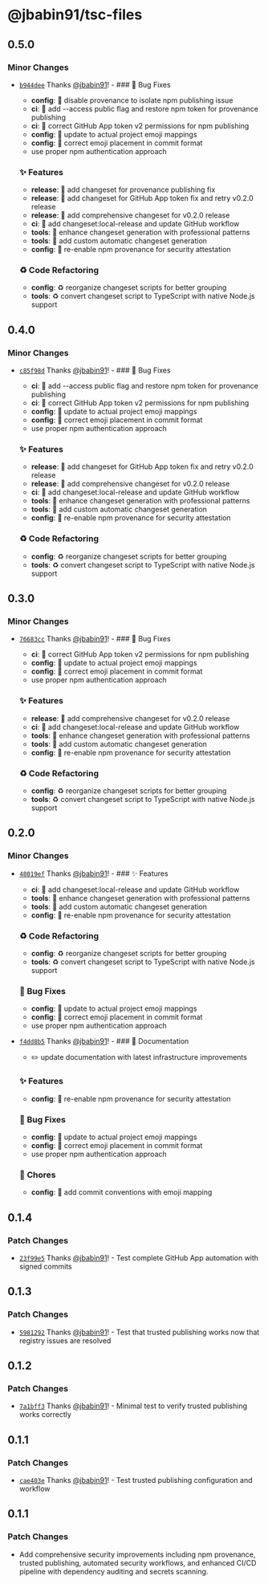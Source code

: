 # @jbabin91/tsc-files

## 0.5.0

### Minor Changes

- [`b944dee`](https://github.com/jbabin91/tsc-files/commit/b944dee8dd10ee6db5c75af57f83a41f85a8cf09) Thanks [@jbabin91](https://github.com/jbabin91)! - ### 🐛 Bug Fixes
  - **config**: 🐛 disable provenance to isolate npm publishing issue
  - **ci**: 🐛 add --access public flag and restore npm token for provenance publishing
  - **ci**: 🐛 correct GitHub App token v2 permissions for npm publishing
  - **config**: 🐛 update to actual project emoji mappings
  - **config**: 🐛 correct emoji placement in commit format
  - use proper npm authentication approach

  ### ✨ Features

  - **release**: 🎸 add changeset for provenance publishing fix
  - **release**: 🎸 add changeset for GitHub App token fix and retry v0.2.0 release
  - **release**: 🎸 add comprehensive changeset for v0.2.0 release
  - **ci**: 🎸 add changeset:local-release and update GitHub workflow
  - **tools**: 🎸 enhance changeset generation with professional patterns
  - **tools**: 🎸 add custom automatic changeset generation
  - **config**: 🎸 re-enable npm provenance for security attestation

  ### ♻️ Code Refactoring

  - **config**: ♻️ reorganize changeset scripts for better grouping
  - **tools**: ♻️ convert changeset script to TypeScript with native Node.js support

## 0.4.0

### Minor Changes

- [`c85f98d`](https://github.com/jbabin91/tsc-files/commit/c85f98dd5ccd34ba5d6d68838de3761fd546bbbb) Thanks [@jbabin91](https://github.com/jbabin91)! - ### 🐛 Bug Fixes
  - **ci**: 🐛 add --access public flag and restore npm token for provenance publishing
  - **ci**: 🐛 correct GitHub App token v2 permissions for npm publishing
  - **config**: 🐛 update to actual project emoji mappings
  - **config**: 🐛 correct emoji placement in commit format
  - use proper npm authentication approach

  ### ✨ Features

  - **release**: 🎸 add changeset for GitHub App token fix and retry v0.2.0 release
  - **release**: 🎸 add comprehensive changeset for v0.2.0 release
  - **ci**: 🎸 add changeset:local-release and update GitHub workflow
  - **tools**: 🎸 enhance changeset generation with professional patterns
  - **tools**: 🎸 add custom automatic changeset generation
  - **config**: 🎸 re-enable npm provenance for security attestation

  ### ♻️ Code Refactoring

  - **config**: ♻️ reorganize changeset scripts for better grouping
  - **tools**: ♻️ convert changeset script to TypeScript with native Node.js support

## 0.3.0

### Minor Changes

- [`76683cc`](https://github.com/jbabin91/tsc-files/commit/76683cca8bbbd54f12df8968cebf55e854d99154) Thanks [@jbabin91](https://github.com/jbabin91)! - ### 🐛 Bug Fixes
  - **ci**: 🐛 correct GitHub App token v2 permissions for npm publishing
  - **config**: 🐛 update to actual project emoji mappings
  - **config**: 🐛 correct emoji placement in commit format
  - use proper npm authentication approach

  ### ✨ Features

  - **release**: 🎸 add comprehensive changeset for v0.2.0 release
  - **ci**: 🎸 add changeset:local-release and update GitHub workflow
  - **tools**: 🎸 enhance changeset generation with professional patterns
  - **tools**: 🎸 add custom automatic changeset generation
  - **config**: 🎸 re-enable npm provenance for security attestation

  ### ♻️ Code Refactoring

  - **config**: ♻️ reorganize changeset scripts for better grouping
  - **tools**: ♻️ convert changeset script to TypeScript with native Node.js support

## 0.2.0

### Minor Changes

- [`48019ef`](https://github.com/jbabin91/tsc-files/commit/48019ef3bad7ed9b0244da455a43f38d010e2ef4) Thanks [@jbabin91](https://github.com/jbabin91)! - ### ✨ Features
  - **ci**: 🎸 add changeset:local-release and update GitHub workflow
  - **tools**: 🎸 enhance changeset generation with professional patterns
  - **tools**: 🎸 add custom automatic changeset generation
  - **config**: 🎸 re-enable npm provenance for security attestation

  ### ♻️ Code Refactoring

  - **config**: ♻️ reorganize changeset scripts for better grouping
  - **tools**: ♻️ convert changeset script to TypeScript with native Node.js support

  ### 🐛 Bug Fixes

  - **config**: 🐛 update to actual project emoji mappings
  - **config**: 🐛 correct emoji placement in commit format
  - use proper npm authentication approach

- [`f4dd8b5`](https://github.com/jbabin91/tsc-files/commit/f4dd8b55cfdfca61cb77d8cdccbf61624d9b6b19) Thanks [@jbabin91](https://github.com/jbabin91)! - ### 📝 Documentation
  - ✏️ update documentation with latest infrastructure improvements

  ### ✨ Features

  - **config**: 🎸 re-enable npm provenance for security attestation

  ### 🐛 Bug Fixes

  - **config**: 🐛 update to actual project emoji mappings
  - **config**: 🐛 correct emoji placement in commit format
  - use proper npm authentication approach

  ### 🔧 Chores

  - **config**: 🔧 add commit conventions with emoji mapping

## 0.1.4

### Patch Changes

- [`23f99e5`](https://github.com/jbabin91/tsc-files/commit/23f99e5a0af12a16f6a84f161cf056b7edfdac54) Thanks [@jbabin91](https://github.com/jbabin91)! - Test complete GitHub App automation with signed commits

## 0.1.3

### Patch Changes

- [`5981292`](https://github.com/jbabin91/tsc-files/commit/5981292e2849c4b80d84d746c1f94de049648b87) Thanks [@jbabin91](https://github.com/jbabin91)! - Test that trusted publishing works now that registry issues are resolved

## 0.1.2

### Patch Changes

- [`7a1bff3`](https://github.com/jbabin91/tsc-files/commit/7a1bff3d3183712efd9c1c527616d7a9ed1679fb) Thanks [@jbabin91](https://github.com/jbabin91)! - Minimal test to verify trusted publishing works correctly

## 0.1.1

### Patch Changes

- [`cae403e`](https://github.com/jbabin91/tsc-files/commit/cae403ee1aeb11e01f44e5910746c079a3163275) Thanks [@jbabin91](https://github.com/jbabin91)! - Test trusted publishing configuration and workflow

## 0.1.1

### Patch Changes

- Add comprehensive security improvements including npm provenance, trusted publishing, automated security workflows, and enhanced CI/CD pipeline with dependency auditing and secrets scanning.
